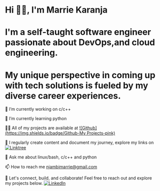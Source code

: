 # Hi 👋🏿, I'm Marrie Karanja
# I'm a self-taught software engineer passionate about DevOps,and cloud engineering.
# My unique perspective in coming up with tech solutions is fueled by my diverse career experiences.

🔭 I’m currently working on c/c++

🌱 I’m currently learning python

👨‍💻 All of my projects are available at  [![Github](https://img.shields.io/badge/Github-My Projects-pink)](https://github.com/MarrieK99)

📝 I regularly create content and document my journey, explore my links on [![Linktree](https://img.shields.io/badge/Linktree-Explore-green)](https://linktr.ee/techmaidenmarrie)

💬 Ask me about linux/bash, c/c++ and python

📫 How to reach me njambimarrie@gmail.com

📄 Let's connect, build, and collaborate! Feel free to reach out and explore my projects below.
[![LinkedIn](https://img.shields.io/badge/LinkedIn-Connect-blue)](https://www.linkedin.com/in/maryanne-karanja-783333234/)
 
